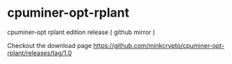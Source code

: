 # cpuminer-opt-rplant

cpuminer-opt rplant edition release ( github mirror )

Checkout the download page https://github.com/minkcrypto/cpuminer-opt-rplant/releases/tag/1.0
